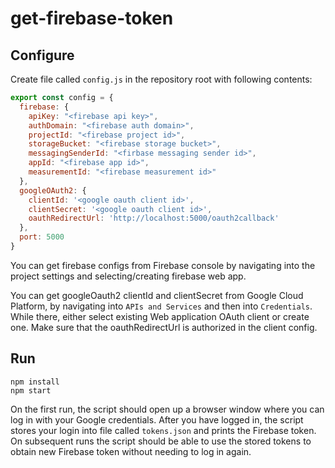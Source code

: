 # get-firebase-token

## Configure
Create file called `config.js` in the repository root with following contents:
```javascript
export const config = {
  firebase: {
    apiKey: "<firebase api key>",
    authDomain: "<firebase auth domain>",
    projectId: "<firebase project id>",
    storageBucket: "<firebase storage bucket>",
    messagingSenderId: "<firbase messaging sender id>",
    appId: "<firebase app id>",
    measurementId: "<firebase measurement id>"
  },
  googleOAuth2: {
    clientId: '<google oauth client id>',
    clientSecret: '<google oauth client id>',
    oauthRedirectUrl: 'http://localhost:5000/oauth2callback'
  },
  port: 5000
}
```

You can get firebase configs from Firebase console by navigating into the project settings and selecting/creating firebase web app.

You can get googleOauth2 clientId and clientSecret from Google Cloud Platform, by navigating into `APIs and Services` and then into `Credentials`. While there, either select existing Web application OAuth client or create one. Make sure that the oauthRedirectUrl is authorized in the client config.  

## Run
```
npm install
npm start
```

On the first run, the script should open up a browser window where you can log in with your Google credentials. After you have logged in, the script stores your login into file called `tokens.json` and prints the Firebase token. On subsequent runs the script should be able to use the stored tokens to obtain new Firebase token without needing to log in again. 